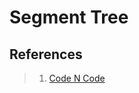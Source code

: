 # Segment Tree

## References
> 1. [Code N Code](https://www.youtube.com/playlist?list=PL2q4fbVm1Ik6v2-emg_JGcC9v2v2YTbvq)